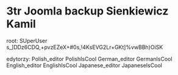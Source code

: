 # 3tr Joomla backup Sienkiewicz Kamil
root:
SUperUser
s_]DDz6CDQ,+pvzEZeX+#0s,!4KsEVG2Lr+GKt]%vwBBh)OiSK

edytorzy:
Polish_editor PolishIsCool
German_editor GermanIsCool
English_editor EnglishIsCool
Japanese_editor JapaneseIsCool